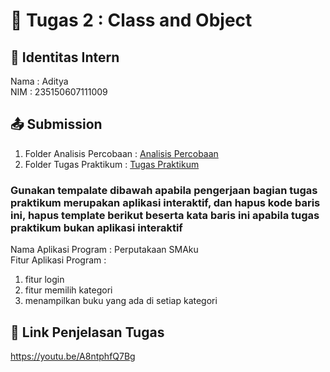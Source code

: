 # 📁 Tugas 2 : Class and Object

## 👤 Identitas Intern
Nama : Aditya             
NIM  : 235150607111009

## 📤 Submission

1. Folder Analisis Percobaan : [Analisis Percobaan](./Analisis%20Percobaan/)
2. Folder Tugas Praktikum : [Tugas Praktikum](./Tugas%20Praktikum/)

### Gunakan tempalate dibawah apabila pengerjaan bagian tugas praktikum merupakan aplikasi interaktif, dan hapus kode baris ini, hapus template berikut beserta kata baris ini apabila tugas praktikum bukan aplikasi interaktif

Nama Aplikasi Program : Perputakaan SMAku   
Fitur Aplikasi Program :                   
1. fitur login
2. fitur memilih kategori
3. menampilkan buku yang ada di setiap kategori

## 🔗 Link Penjelasan Tugas
https://youtu.be/A8ntphfQ7Bg
